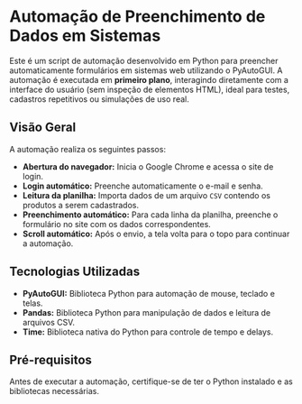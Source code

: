 # Automação de Preenchimento de Dados em Sistemas

Este é um script de automação desenvolvido em Python para preencher automaticamente formulários em sistemas web utilizando o PyAutoGUI. A automação é executada em **primeiro plano**, interagindo diretamente com a interface do usuário (sem inspeção de elementos HTML), ideal para testes, cadastros repetitivos ou simulações de uso real.

## Visão Geral

A automação realiza os seguintes passos:

- **Abertura do navegador:** Inicia o Google Chrome e acessa o site de login.
- **Login automático:** Preenche automaticamente o e-mail e senha.
- **Leitura da planilha:** Importa dados de um arquivo `CSV` contendo os produtos a serem cadastrados.
- **Preenchimento automático:** Para cada linha da planilha, preenche o formulário no site com os dados correspondentes.
- **Scroll automático:** Após o envio, a tela volta para o topo para continuar a automação.

## Tecnologias Utilizadas

* **PyAutoGUI:** Biblioteca Python para automação de mouse, teclado e telas.
* **Pandas:** Biblioteca Python para manipulação de dados e leitura de arquivos CSV.
* **Time:** Biblioteca nativa do Python para controle de tempo e delays.

## Pré-requisitos

Antes de executar a automação, certifique-se de ter o Python instalado e as bibliotecas necessárias.

